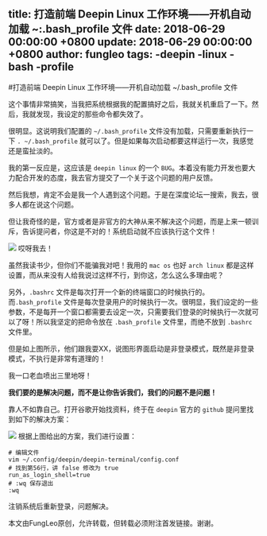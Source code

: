 title: 打造前端 Deepin Linux 工作环境——开机自动加载 ~:.bash_profile 文件
date: 2018-06-29 00:00:00 +0800
update: 2018-06-29 00:00:00 +0800
author: fungleo
tags:
    -deepin
    -linux
    -bash
    -profile
---

#打造前端 Deepin Linux 工作环境——开机自动加载 ~/.bash_profile 文件

这个事情非常搞笑，当我把系统根据我的配置搞好之后，我就关机重启了一下。然后，我就发现，我设定的那些命令都失效了。

很明显。这说明我们配置的 `~/.bash_profile` 文件没有加载，只需要重新执行一下 `. ~/.bash_profile` 就可以了。但是如果每次启动都要这样运行一次，我感觉还是蛮扯淡的。

我的第一反应是，这应该是 `deepin linux` 的一个 `BUG`。本着没有能力开发也要大力配合开发的态度，我去官方提交了一个关于这个问题的用户反馈。

然后我想，肯定不会是我一个人遇到这个问题。于是在深度论坛一搜索，我去，很多人都在说这个问题。

但让我奇怪的是，官方或者是非官方的大神从来不解决这个问题，而是上来一顿训斥，告诉提问者，你这是不对的！系统启动就不应该执行这个文件！

![](https://raw.githubusercontent.com/fengcms/articles/master/image/88/90bb9421e11c8670a33e31f565ffe2.png)
哎呀我去！

虽然我读书少，但你们不能骗我对吧！我用的 `mac os` 也好 `arch linux` 都是这样设置，而从来没有人给我说过这样不行，到你这，怎么这么多理由呢？

另外，`.bashrc` 文件是每次打开一个新的终端窗口的时候执行的。而`.bash_profile` 文件是每次登录用户的时候执行一次。很明显，我们设定的一些参数，不是每开一个窗口都需要去设定一次，只需要我们登录的时候执行一次就可以了呀！所以我坚定的把命令放在 `.bash_profile` 文件里，而绝不放到 `.bashrc` 文件里。

但是如上图所示，他们跟我耍XX，说图形界面启动是非登录模式，既然是非登录模式，不执行是非常有道理的！

我一口老血喷出三里地呀！

**我们要的是解决问题，而不是让你告诉我们，我们的问题不是问题！**

靠人不如靠自己。打开谷歌开始找资料，终于在 `deepin` 官方的 `github` 提问里找到如下的解决方案：

![](https://raw.githubusercontent.com/fengcms/articles/master/image/dc/c0fe7f86e1335d09e590f2c0c71742.png)
根据上图给出的方案，我们进行设置：

```
# 编辑文件
vim ~/.config/deepin/deepin-terminal/config.conf
# 找到第56行，讲 false 修改为 true
run_as_login_shell=true
# :wq 保存退出
:wq
```
注销系统后重新登录，问题解决。

本文由FungLeo原创，允许转载，但转载必须附注首发链接。谢谢。
